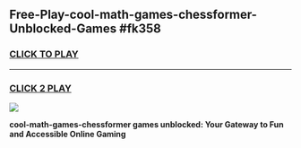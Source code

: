 
## Free-Play-cool-math-games-chessformer-Unblocked-Games #fk358
<h3>
<a href="https://news.freeplayer.one?title=cool-math-games-chessformer&ref=8M">CLICK TO PLAY</a></h3>
<hr>

<h3>
<a href="https://news.freeplayer.one?title=cool-math-games-chessformer&ref=8M">CLICK 2 PLAY</a>
  
</h3>

<a href="https://news.freeplayer.one?title=cool-math-games-chessformer&ref=8M"><img src="https://clearcache.store/games.png"></a>


**cool-math-games-chessformer games unblocked: Your Gateway to Fun and Accessible Online Gaming**
